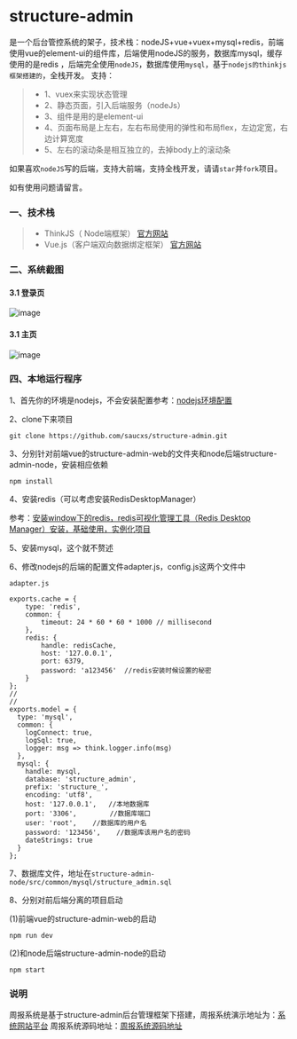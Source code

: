 # structure-admin
是一个后台管控系统的架子，技术栈：nodeJS+vue+vuex+mysql+redis，前端使用vue的element-ui的组件库，后端使用nodeJS的服务，数据库mysql，缓存使用的是redis
，后端完全使用`nodeJS`，数据库使用`mysql`，基于`nodejs的thinkjs框架搭建的`，全栈开发。
支持：
> + 1、vuex来实现状态管理
> + 2、静态页面，引入后端服务（nodeJs）
> + 3、组件是用的是element-ui
> + 4、页面布局是上左右，左右布局使用的弹性和布局flex，左边定宽，右边计算宽度
> + 5、左右的滚动条是相互独立的，去掉body上的滚动条

如果喜欢`nodeJS`写的后端，支持大前端，支持全栈开发，请请`star`并`fork`项目。

如有使用问题请留言。

### 一、技术栈
> + ThinkJS（ Node端框架） [官方网站](https://thinkjs.org/)
> + Vue.js（客户端双向数据绑定框架）  [官方网站](https://cn.vuejs.org/)

### 二、系统截图
#### 3.1 登录页
![image](https://img2018.cnblogs.com/blog/900740/201809/900740-20180918200317862-1493056324.png)
#### 3.1 主页
![image](https://img2018.cnblogs.com/blog/900740/201809/900740-20180918200409672-1321068027.png)


### 四、本地运行程序
1、首先你的环境是nodejs，不会安装配置参考：[nodejs环境配置](http://www.mwcxs.top/page/420.html)

2、clone下来项目
````
git clone https://github.com/saucxs/structure-admin.git
````
3、分别针对前端vue的structure-admin-web的文件夹和node后端structure-admin-node，安装相应依赖
````
npm install
````
4、安装redis（可以考虑安装RedisDesktopManager）

参考：[安装window下的redis，redis可视化管理工具（Redis Desktop Manager）安装，基础使用，实例化项目](http://www.mwcxs.top/page/421.html)

5、安装mysql，这个就不赘述

6、修改nodejs的后端的配置文件adapter.js，config.js这两个文件中

````
adapter.js

exports.cache = {
    type: 'redis',
    common: {
        timeout: 24 * 60 * 60 * 1000 // millisecond
    },
    redis: {
        handle: redisCache,
        host: '127.0.0.1',
        port: 6379,
        password: 'a123456'  //redis安装时候设置的秘密
    }
};
//
//
exports.model = {
  type: 'mysql',
  common: {
    logConnect: true,
    logSql: true,
    logger: msg => think.logger.info(msg)
  },
  mysql: {
    handle: mysql,
    database: 'structure_admin',
    prefix: 'structure_',
    encoding: 'utf8',
    host: '127.0.0.1',   //本地数据库
    port: '3306',　　　　　//数据库端口
    user: 'root',    //数据库的用户名
    password: '123456',    //数据库该用户名的密码
    dateStrings: true
  }
};
````
7、数据库文件，地址在``structure-admin-node/src/common/mysql/structure_admin.sql``

8、分别对前后端分离的项目启动

(1)前端vue的structure-admin-web的启动
````
npm run dev
 ````

(2)和node后端structure-admin-node的启动
````
npm start
 ````

### 说明
周报系统是基于structure-admin后台管理框架下搭建，周报系统演示地址为：[系统网站平台](http://weekly.mwcxs.top)
周报系统源码地址：[周报系统源码地址](https://github.com/saucxs/weekly)
